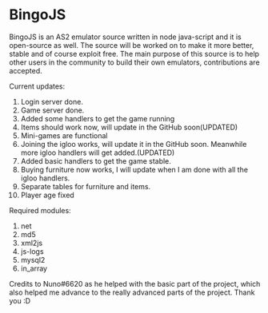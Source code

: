 # BingoJS

BingoJS is an AS2 emulator source written in node java-script and it is open-source as well. The source will be worked on to make it more better, stable and of course exploit free. The main purpose of this source is to help other users in the community to build their own emulators, contributions are accepted.

Current updates:

1. Login server done.
2. Game server done.
3. Added some handlers to get the game running
4. Items should work now, will update in the GitHub soon(UPDATED)
5. Mini-games are functional
6. Joining the igloo works, will update it in the GitHub soon. Meanwhile more igloo handlers will get added.(UPDATED)
7. Added basic handlers to get the game stable.
8. Buying furniture now works, I will update when I am done with all the igloo handlers.
9. Separate tables for furniture and items.
10. Player age fixed

Required modules:

1. net
2. md5
3. xml2js
4. js-logs
5. mysql2
6. in_array

Credits to Nuno#6620 as he helped with the basic part of the project, which also helped me advance to the really advanced parts of the project. Thank you :D
